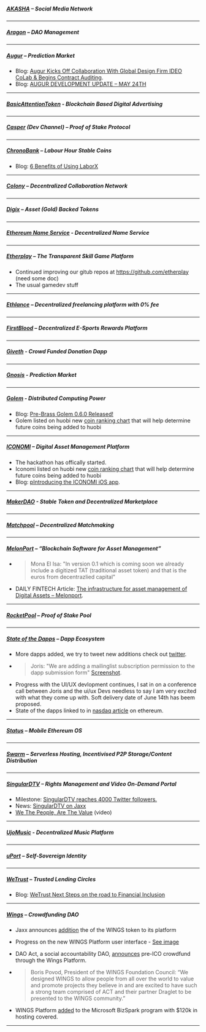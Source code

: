 
##### [AKASHA](http://akasha.world/) – Social Media Network


---
##### [Aragon](http://aragon.one/) – DAO Management


---
##### [Augur](https://augur.net/) – Prediction Market
- Blog: [Augur Kicks Off Collaboration With Global Design Firm IDEO CoLab & Begins Contract Auditing](https://medium.com/@AugurProject/augur-enters-design-partnership-with-ideo-begins-contract-auditing-22bde9827760).
- Blog: [AUGUR DEVELOPMENT UPDATE – MAY 24TH](http://blog.augur.net/augur-development-update-may-24th/)

---
##### [BasicAttentionToken](https://basicattentiontoken.org/) - Blockchain Based Digital Advertising


---  
##### [Casper](https://blog.ethereum.org/2015/08/01/introducing-casper-friendly-ghost/) (Dev Channel) – Proof of Stake Protocol


---
##### [ChronoBank](http://chronobank.io/) – Labour Hour Stable Coins
- Blog: [6 Benefits of Using LaborX](https://blog.chronobank.io/6-benefits-of-using-laborx-716400a45da1)

---
##### [Colony](http://colony.io/) – Decentralized Collaboration Network


---
##### [Digix](https://digix.io/) – Asset (Gold) Backed Tokens


---
##### [Ethereum Name Service](https://ens.codetract.io) - Decentralized Name Service


---
##### [Etherplay](http://etherplay.io) – The Transparent Skill Game Platform
- Continued improving our gitub repos at https://github.com/etherplay (need some doc)
- The usual gamedev stuff

---
##### [Ethlance](http://ethlance.com/) – Decentralized freelancing platform with 0% fee


---
##### [FirstBlood](https://firstblood.io/) – Decentralized E-Sports Rewards Platform


---
##### [Giveth](http://www.giveth.io/) - Crowd Funded Donation Dapp


---
##### [Gnosis](https://gnosis.pm/) - Prediction Market 


---  
##### [Golem](https://golem.network/) - Distributed Computing Power
- Blog: [Pre-Brass Golem 0.6.0 Released!](https://blog.golemproject.net/pre-brass-golem-0-6-0-released-a6501ed8f178)
- Golem listed on huobi new [coin ranking chart](https://www.huobi.com/topic/index.php?a=eth_report) that will help determine future coins being added to huobi   

---
##### [ICONOMI](https://iconomi.net/) – Digital Asset Management Platform
- The hackathon has offically started. 
- Iconomi listed on huobi new [coin ranking chart](https://www.huobi.com/topic/index.php?a=eth_report) that will help determine future coins being added to huobi   
- Blog: [pIntroducing the ICONOMI iOS app](https://medium.com/iconominet/introducing-the-iconomi-ios-app-586de2551e90).

---
##### [MakerDAO](http://makerdao.com/) - Stable Token and Decentralized Marketplace


---
##### [Matchpool](http://matchpool.co/) – Decentralized Matchmaking


---
##### [MelonPort](https://melonport.com/) – “Blockchain Software for Asset Management”
- > Mona El Isa: "In version 0.1 which is coming soon we already include a digitized TAT (traditional asset token) and that is the euros from decentrazlied capital"
- DAILY FINTECH Article: [The infrastructure for asset management of Digital Assets – Melonport](https://dailyfintech.com/2017/05/23/the-infrastructure-for-asset-management-of-digital-assets-melonport/).

---
##### [RocketPool](http://www.rocketpool.net/) – Proof of Stake Pool


---
##### [State of the Dapps](https://dapps.ethercasts.com/) – Dapp Ecosystem
- More dapps added, we try to tweet new additions check out [twitter](https://twitter.com/EtherCasts).
- > Joris: "We are adding a mailinglist subscription permission to the dapp submission form" [Screenshot](https://the-etherian.slack.com/files/jorisbontje/F5K0FSW2Z/screenshot_2017-05-27_10.22.07.png).
- Progress with the UI/UX devlopment continues, I sat in on a conference call between Joris and the ui/ux Devs needless to say I am very excited with what they come up with. Soft delivery date of June 14th has beem proposed. 
- State of the dapps linked to in [nasdaq article](http://www.nasdaq.com/article/the-rise-of-ethereum-cm794082) on ethereum.
---
##### [Status](http://status.im/) – Mobile Ethereum OS


---
##### [Swarm](http://swarm-gateways.net/bzz:/theswarm.eth/) – Serverless Hosting, Incentivised P2P Storage/Content Distribution


---
##### [SingularDTV](https://singulardtv.com/) – Rights Management and Video On-Demand Portal
- Milestone: [SingularDTV reaches 4000 Twitter followers.](https://twitter.com/SingularDTV/status/868436168144289793)
- News: [SingularDTV on Jaxx](https://twitter.com/jaxx_io/status/868180074750775300)
- [We The People, Are The Value](https://singulardtv.com/video/xR3awY8pxcQ) (video)

---
##### [UjoMusic](https://ujomusic.com/) - Decentralized Music Platform


---  
##### [uPort](https://www.uport.me/) – Self-Sovereign Identity 


---
##### [WeTrust](https://www.wetrust.io/) – Trusted Lending Circles
- Blog: [WeTrust Next Steps on the road to Financial Inclusion](https://blog.wetrust.io/wetrust-next-steps-on-the-road-to-financial-inclusion-db1f5d06ff7e)

---
##### [Wings](https://wings.ai/) – Crowdfunding DAO
- Jaxx announces [addition](http://decentral.ca/jaxx-announces-massive-expansion-partnering-integrating-70-top-blockchain-projects-exchanges-platforms-make-digital-currencies-accessible-masses/) the  of the WINGS token to its platform

- Progress on the new WINGS Platform user interface - [See image](https://twitter.com/wingsplatform/status/867838007528706048)
 
- DAO Act, a social accountability DAO, [announces](http://www.prweb.com/releases/prweb14360347.htm) pre-ICO crowdfund through the Wings Platform. 

- > Boris Povod, President of the WINGS Foundation Council: “We designed WINGS to allow people from all over the world to value and promote projects they believe in and are excited to have such a strong team comprised of ACT and their partner Draglet to be presented to the WINGS community.”
 
- WINGS Platform [added](https://twitter.com/wingsplatform/status/866620320177901568) to the Microsoft BizSpark program with $120k in hosting covered.

---

